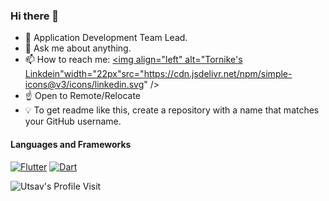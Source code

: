 
### Hi there 👋

- 🔭 Application Development Team Lead.
- 💬 Ask me about anything.
- 📫 How to reach me: <a href="https://linkedin.com/in/tornike-kurdadze"><img align="left" alt="Tornike's Linkdein"width="22px"src="https://cdn.jsdelivr.net/npm/simple-icons@v3/icons/linkedin.svg" /></a>
- ☝️ Open to Remote/Relocate
- 💡 To get readme like this, create a repository with a name that matches your GitHub username.


#### Languages and Frameworks

<!-- TODO: Make technologies links takes you to repositories -->
[![Flutter](https://img.shields.io/badge/Flutter-%2302569B.svg?style=for-the-badge&logo=Flutter&logoColor=white)](#) [![Dart](https://img.shields.io/badge/dart-%230175C2.svg?style=for-the-badge&logo=dart&logoColor=white)](#)



![Utsav's Profile Visit](https://komarev.com/ghpvc/?username=Tkko&color=green&label=Profile+Views)
